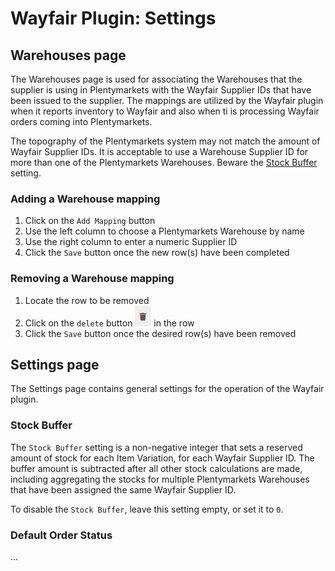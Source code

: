# Wayfair Plugin: Settings

## Warehouses page
The Warehouses page is used for associating the Warehouses that the supplier is using in Plentymarkets with the Wayfair Supplier IDs that have been issued to the supplier. The mappings are utilized by the Wayfair plugin when it reports inventory to Wayfair and also when ti is processing Wayfair orders coming into Plentymarkets.

The topography of the Plentymarkets system may not match the amount of Wayfair Supplier IDs. It is acceptable to use a Warehouse Supplier ID for more than one of the Plentymarkets Warehouses. Beware the [Stock Buffer]($stock-buffer) setting.

### Adding a Warehouse mapping
1. Click on the `Add Mapping` button
2. Use the left column to choose a Plentymarkets Warehouse by name
3. Use the right column to enter a numeric Supplier ID
4. Click the `Save` button once the new row(s) have been completed

### Removing a Warehouse mapping
1. Locate the row to be removed
2. Click on the `delete` button ![delete icon](../../../images/icon_trash_can.png) in the row
3. Click the `Save` button once the desired row(s) have been removed


## Settings page
The Settings page contains general settings for the operation of the Wayfair plugin.

### Stock Buffer
The `Stock Buffer` setting is a non-negative integer that sets a reserved amount of stock for each Item Variation, for each Wayfair Supplier ID. The buffer amount is subtracted after all other stock calculations are made, including aggregating the stocks for multiple Plentymarkets Warehouses that have been assigned the same Wayfair Supplier ID.

To disable the `Stock Buffer`, leave this setting empty, or set it to `0`.

### Default Order Status
...
